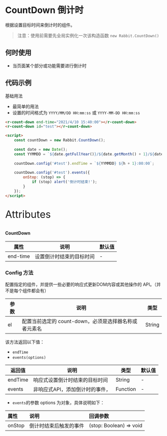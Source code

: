 # CountDown 倒计时

根据设置目标时间来倒计时的组件。

> 注意：使用前需要先全局实例化一次该构造函数  `new Rabbit.CountDown()`

## 何时使用

- 当页面某个部分或功能需要进行倒计时


## 代码示例

基础用法

- 最简单的用法
- 设置的时间格式为 `YYYY/MM/DD HH:mm:ss` 或 `YYYY-MM-DD HH:mm:ss` 

```html
<r-count-down end-time="2021/4/10 15:40:00"></r-count-down>
<r-count-down id="test"></r-count-down>

<script>
	const countDown = new Rabbit.CountDown();
    
    const date = new Date();
    const YYMMDD = `${date.getFullYear()}/${date.getMonth() + 1}/${date.getDate()}`;
    
    countDown.config('#test').endTime = `${YYMMDD} ${h + 1}:00:00`;
    
    countDown.config('#test').events({
        onStop: (stop) => {
            if (stop) alert('倒计时结束!');
        }
    });
</script>
```

<p style="font-size: 32px">Attributes</p>

#### CountDown

| 属性     | 说明                     | 默认值 |
| -------- | ------------------------ | ------ |
| end-time | 设置倒计时结束的目标时间 | -      |

### Config  方法

配置指定的组件，并提供一些必要的响应式更新DOM内容或其他操作的 API。（并不是每个组件都会有）

| 参数 | 说明                                                  | 类型   |
| ---- | ----------------------------------------------------- | ------ |
| el   | 配置当前选定的 count-down，必须是选择器名称或者元素名 | String |

该方法返回以下值：

- `endTime`
- `events(options)`

| 返回值  | 说明                            | 类型     | 默认值 |
| ------- | ------------------------------- | -------- | ------ |
| endTime | 响应式设置倒计时结束的目标时间  | String   | -      |
| events  | 非响应式API，添加倒计时的事件， | Function | -      |

- `events`的参数 options 为对象，具体说明如下：

| 属性   | 说明                   | 回调参数                   |
| :----- | :--------------------- | :------------------------- |
| onStop | 倒计时结束后触发的事件 | (stop:  Boolean)  =>  void |
